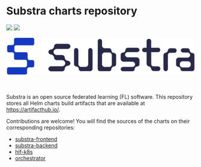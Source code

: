 # Substra charts repository

<div align="left">
<a href="https://join.slack.com/t/substra-workspace/shared_invite/zt-1fqnk0nw6-xoPwuLJ8dAPXThfyldX8yA"><img src="https://img.shields.io/badge/chat-on%20slack-blue?logo=slack" /></a> <a href="https://docs.substra.org/"><img src="https://img.shields.io/badge/read-docs-purple?logo=mdbook" /></a>
<br /><br /></div>

<div align="center">
<picture>
  <object-position: center>
  <source media="(prefers-color-scheme: dark)" srcset="Substra-logo-white.svg">
  <source media="(prefers-color-scheme: light)" srcset="Substra-logo-colour.svg">
  <img alt="Substra" src="Substra-logo-colour.svg" width="500">
</picture>
</div>
<br>
<br>

Substra is an open source federated learning (FL) software.
This repository stores all Helm charts build artifacts that  are available at https://artifacthub.io/.

Contributions are welcome! You will find the sources of the charts on their corresponding repositories:
* [substra-frontend](https://github.com/Substra/substra-frontend)
* [substra-backend](https://github.com/Substra/substra-backend)
* [hlf-k8s](https://github.com/Substra/hlf-k8s)
* [orchestrator](https://github.com/Substra/orchestrator)
